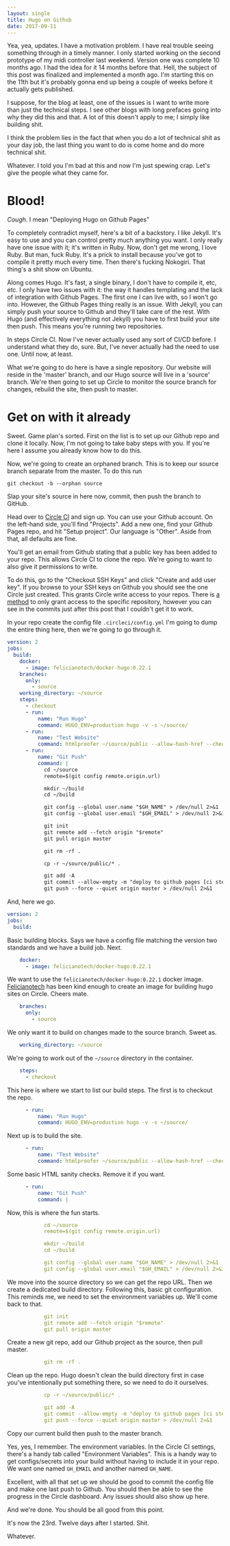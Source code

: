 ```yaml
---
layout: single
title: Hugo on Github
date: 2017-09-11
---
```


Yea, yea, updates. I have a motivation problem. I have real trouble seeing something through in a timely manner. I only 
started working on the second prototype of my midi controller last weekend. Version one was complete 10 months ago. I had the 
idea for it 14 months before that. Hell, the subject of this post was finalized and implemented a month ago. I'm starting this 
on the 11th but it's probably gonna end up being a couple of weeks before it actually gets published.

I suppose, for the blog at least, one of the issues is I want to write more than just the technical steps. I see other blogs 
with long prefaces going into why they did this and that. A lot of this doesn't apply to me; I simply like building shit.

I think the problem lies in the fact that when you do a lot of technical shit as your day job, the last thing you want to do 
is come home and do more technical shit.

Whatever. I told you I'm bad at this and now I'm just spewing crap. Let's give the people what they came for.

# Blood!

_Cough_. I mean "Deploying Hugo on Github Pages"

To completely contradict myself, here's a bit of a backstory. I like Jekyll. It's easy to use and you can control pretty much 
anything you want. I only really have one issue with it; it's written in Ruby. Now, don't get me wrong, I love Ruby. But man, 
fuck Ruby. It's a prick to install because you've got to compile it pretty much every time. Then there's fucking Nokogiri. 
That thing's a shit show on Ubuntu.

Along comes Hugo. It's fast, a single binary, I don't have to compile it, etc, etc. I only have two issues with it: the way it 
handles templating and the lack of integration with Github Pages. The first one I can live with, so I won't go into. However, 
the Github Pages thing really is an issue. With Jekyll, you can simply push your source to Github and they'll take care of the 
rest. With Hugo (and effectively everything not Jekyll) you have to first build your site then push. This means you're running 
two repositories.

In steps Circle CI. Now I've never actually used any sort of CI/CD before. I understand what they do, sure. But, I've never 
actually had the need to use one. Until now, at least.

What we're going to do here is have a single repository. Our website will reside in the 'master' branch, and our Hugo source 
will live in a 'source' branch. We're then going to set up Circle to monitor the source branch for changes, rebuild the site, 
then push to master.

# Get on with it already

Sweet. Game plan's sorted. First on the list is to set up our Github repo and clone it locally. Now, I'm not going to take 
baby steps with you. If you're here I assume you already know how to do this.

Now, we're going to create an orphaned branch. This is to keep our source branch separate from the master. To do this run

```
git checkout -b --orphan source
```

Slap your site's source in here now, commit, then push the branch to GitHub.

Head over to [Circle CI](https://circleci.com) and sign up. You can use your Github account. On the left-hand side, you'll 
find "Projects". Add a new one, find your Github Pages repo, and hit "Setup project". Our language is "Other". Aside from 
that, all defaults are fine.

You'll get an email from Github stating that a public key has been added to your repo. This allows Circle CI to clone the 
repo. We're going to want to also give it permissions to write.

To do this, go to the "Checkout SSH Keys" and click "Create and add user key". If you browse to your SSH keys on Github you 
should see the one Circle just created. This grants Circle write access to your repos. There is 
[a method](https://circleci.com/docs/2.0/gh-bb-integration/#adding-readwrite-deployment-keys-to-github-or-bitbucket) to only 
grant access to the specific repository, however you can see in the commits just after this post that I couldn't get it to 
work.

In your repo create the config file `.circleci/config.yml` I'm going to dump the entire thing here, then we're going to go 
through it.

```yaml
version: 2
jobs:
  build:
    docker:
      - image: felicianotech/docker-hugo:0.22.1
    branches:
      only:
        - source
    working_directory: ~/source
    steps:
      - checkout
      - run:
          name: "Run Hugo"
          command: HUGO_ENV=production hugo -v -s ~/source/
      - run:
          name: "Test Website"
          command: htmlproofer ~/source/public --allow-hash-href --check-html --empty-alt-ignore
      - run:
          name: "Git Push"
          command: |
            cd ~/source
            remote=$(git config remote.origin.url)

            mkdir ~/build
            cd ~/build

            git config --global user.name "$GH_NAME" > /dev/null 2>&1
            git config --global user.email "$GH_EMAIL" > /dev/null 2>&1

            git init
            git remote add --fetch origin "$remote"
            git pull origin master

            git rm -rf .

            cp -r ~/source/public/* .

            git add -A
            git commit --allow-empty -m "deploy to github pages [ci step]"
            git push --force --quiet origin master > /dev/null 2>&1
```

And, here we go.

```yaml
version: 2
jobs:
  build:
```

Basic building blocks. Says we have a config file matching the version two standards and we have a build job. Next.

```yaml
    docker:
      - image: felicianotech/docker-hugo:0.22.1
```

We want to use the `felicianotech/docker-hugo:0.22.1` docker image. [Felicianotech](https://hub.docker.com/u/felicianotech/) 
has been kind enough to create an image for building hugo sites on Circle. Cheers mate.

```yaml
    branches:
      only:
        - source
```

We only want it to build on changes made to the source branch. Sweet as.

```yaml
    working_directory: ~/source
```

We're going to work out of the `~/source` directory in the container.

```yaml
    steps:
      - checkout
```

This here is where we start to list our build steps. The first is to checkout the repo.

```yaml
      - run:
          name: "Run Hugo"
          command: HUGO_ENV=production hugo -v -s ~/source/
```

Next up is to build the site.

```yaml
      - run:
          name: "Test Website"
          command: htmlproofer ~/source/public --allow-hash-href --check-html --empty-alt-ignore
```

Some basic HTML sanity checks. Remove it if you want.

```yaml
      - run:
          name: "Git Push"
          command: |
```

Now, this is where the fun starts.

```yaml
            cd ~/source
            remote=$(git config remote.origin.url)

            mkdir ~/build
            cd ~/build

            git config --global user.name "$GH_NAME" > /dev/null 2>&1
            git config --global user.email "$GH_EMAIL" > /dev/null 2>&1
```

We move into the source directory so we can get the repo URL. Then we create a dedicated build directory. Following this, 
basic git configuration. This reminds me, we need to set the environment variables up. We'll come back to that.

```yaml
            git init
            git remote add --fetch origin "$remote"
            git pull origin master
```

Create a new git repo, add our Github project as the source, then pull master.

```yaml
            git rm -rf .
```

Clean up the repo. Hugo doesn't clean the build directory first in case you've intentionally put something there, so we need 
to do it ourselves.

```yaml
            cp -r ~/source/public/* .

            git add -A
            git commit --allow-empty -m "deploy to github pages [ci step]"
            git push --force --quiet origin master > /dev/null 2>&1
```

Copy our current build then push to the master branch.

Yes, yes, I remember. The environment variables. In the Circle CI settings, there's a handy tab called "Environment 
Variables". This is a handy way to get configs/secrets into your build without having to include it in your repo. We want one 
named `GH_EMAIL` and another named `GH_NAME`.

Excellent, with all that set up we should be good to commit the config file and make one last push to Github. You should then 
be able to see the progress in the Circle dashboard. Any issues should also show up here.

And we're done. You should be all good from this point.

It's now the 23rd. Twelve days after I started. Shit.

Whatever.
